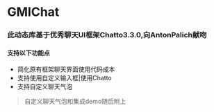 # GMIChat
### 此动态库基于优秀聊天UI框架Chatto3.3.0,向AntonPalich献吻

#### 支持以下功能点
* 简化原有框架聊天界面使用代码成本
* 支持使用自定义输入框|使用Chatto
* 支持自定义聊天气泡

> 自定义聊天气泡和集成demo随后附上
